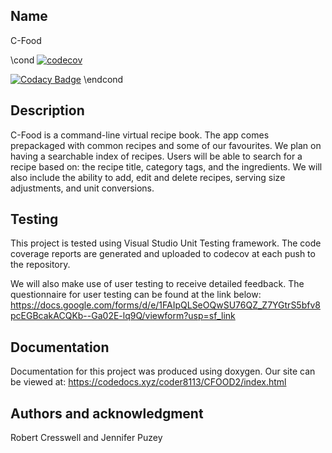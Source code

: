## Name
C-Food
<!-- Exclude the badges from Doxygen processing -->
\cond
[![codecov](https://codecov.io/github/coder8113/CFOOD2/graph/badge.svg?token=ZILMEL7W6Q)](https://codecov.io/github/coder8113/CFOOD2)

[![Codacy Badge](https://app.codacy.com/project/badge/Grade/5622b90dd25e4474a28dd4132e6700cf)](https://app.codacy.com/gh/coder8113/CFOOD2/dashboard?utm_source=gh&utm_medium=referral&utm_content=&utm_campaign=Badge_grade)
\endcond



## Description
C-Food is a command-line virtual recipe book. The app comes prepackaged with common recipes and some of our favourites. We plan on having a searchable index of recipes. 
Users will be able to search for a recipe based on: the recipe title, category tags, and the ingredients. We will also include the ability to add, edit and delete recipes, 
serving size adjustments, and unit conversions.

## Testing
This project is tested using Visual Studio Unit Testing framework. The code coverage reports are generated and uploaded to codecov at each push to the repository.

We will also make use of user testing to receive detailed feedback. The questionnaire for user testing can be found at the link below:
https://docs.google.com/forms/d/e/1FAIpQLSeOQwSU76QZ_Z7YGtrS5bfv8pcEGBcakACQKb--Ga02E-lq9Q/viewform?usp=sf_link

## Documentation
Documentation for this project was produced using doxygen. Our site can be viewed at: https://codedocs.xyz/coder8113/CFOOD2/index.html

## Authors and acknowledgment
Robert Cresswell and Jennifer Puzey
